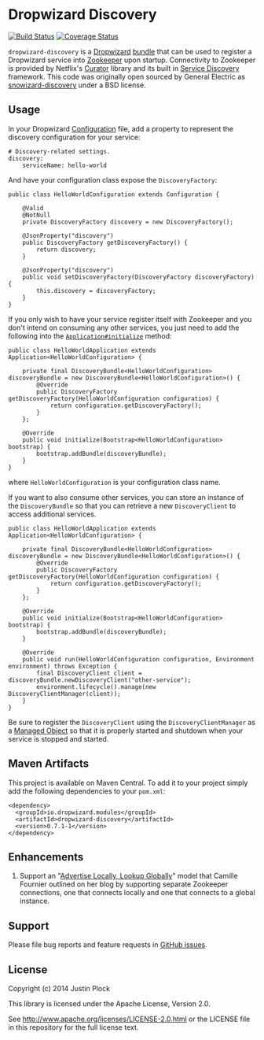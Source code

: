Dropwizard Discovery
====================
[![Build Status](https://travis-ci.org/dropwizard/dropwizard-discovery.svg?branch=master)](https://travis-ci.org/dropwizard/dropwizard-discovery)
[![Coverage Status](https://img.shields.io/coveralls/dropwizard/dropwizard-discovery.svg)](https://coveralls.io/r/dropwizard/dropwizard-discovery)

`dropwizard-discovery` is a [Dropwizard](http://dropwizard.io) [bundle](http://dropwizard.io/manual/core.html#bundles) that can be used to register a Dropwizard service into [Zookeeper](https://zookeeper.apache.org) upon startup. Connectivity to Zookeeper is provided by Netflix's [Curator](http://curator.incubator.apache.org) library and its built in [Service Discovery](http://curator.incubator.apache.org/curator-x-discovery/index.html) framework. This code was originally open sourced by General Electric as [snowizard-discovery](https://github.com/GeneralElectric/snowizard-discovery) under a BSD license.


Usage
-----

In your Dropwizard [Configuration](http://dropwizard.io/manual/core.html#configuration) file, add a property to represent the discovery configuration for your service:

```
# Discovery-related settings.
discovery:
    serviceName: hello-world
```

And have your configuration class expose the `DiscoveryFactory`:

    public class HelloWorldConfiguration extends Configuration {

        @Valid
        @NotNull
        private DiscoveryFactory discovery = new DiscoveryFactory();

        @JsonProperty("discovery")
        public DiscoveryFactory getDiscoveryFactory() {
            return discovery;
        }

        @JsonProperty("discovery")
        public void setDiscoveryFactory(DiscoveryFactory discoveryFactory) {
            this.discovery = discoveryFactory;
        }
    }

If you only wish to have your service register itself with Zookeeper and you don't intend on consuming any other services, you just need to add the following into the [`Application#initialize`](http://dropwizard.io/0.7.1/dropwizard-core/apidocs/io/dropwizard/Application.html#initialize(io.dropwizard.setup.Bootstrap)) method:

    public class HelloWorldApplication extends Application<HelloWorldConfiguration> {

        private final DiscoveryBundle<HelloWorldConfiguration> discoveryBundle = new DiscoveryBundle<HelloWorldConfiguration>() {
            @Override
            public DiscoveryFactory getDiscoveryFactory(HelloWorldConfiguration configuration) {
                return configuration.getDiscoveryFactory();
            }
        };

        @Override
        public void initialize(Bootstrap<HelloWorldConfiguration> bootstrap) {
            bootstrap.addBundle(discoveryBundle);
        }
    }

where `HelloWorldConfiguration` is your configuration class name.

If you want to also consume other services, you can store an instance of the `DiscoveryBundle` so that you can retrieve a new `DiscoveryClient` to access additional services.

    public class HelloWorldApplication extends Application<HelloWorldConfiguration> {

        private final DiscoveryBundle<HelloWorldConfiguration> discoveryBundle = new DiscoveryBundle<HelloWorldConfiguration>() {
            @Override
            public DiscoveryFactory getDiscoveryFactory(HelloWorldConfiguration configuration) {
                return configuration.getDiscoveryFactory();
            }
        };

        @Override
        public void initialize(Bootstrap<HelloWorldConfiguration> bootstrap) {
            bootstrap.addBundle(discoveryBundle);
        }

        @Override
        public void run(HelloWorldConfiguration configuration, Environment environment) throws Exception {
            final DiscoveryClient client = discoveryBundle.newDiscoveryClient("other-service");
            environment.lifecycle().manage(new DiscoveryClientManager(client));
        }
    }

Be sure to register the `DiscoveryClient` using the `DiscoveryClientManager` as a [Managed Object](http://dropwizard.io/manual/core.html#managed-objects) so that it is properly started and shutdown when your service is stopped and started.


Maven Artifacts
---------------

This project is available on Maven Central. To add it to your project simply add the following dependencies to your `pom.xml`:

    <dependency>
      <groupId>io.dropwizard.modules</groupId>
      <artifactId>dropwizard-discovery</artifactId>
      <version>0.7.1-1</version>
    </dependency>


Enhancements
------------

1. Support an "[Advertise Locally, Lookup Globally](http://whilefalse.blogspot.com/2012/12/building-global-highly-available.html)" model that Camille Fournier outlined on her blog by supporting separate Zookeeper connections, one that connects locally and one that connects to a global instance.


Support
-------

Please file bug reports and feature requests in [GitHub issues](https://github.com/dropwizard/dropwizard-discovery/issues).


License
-------

Copyright (c) 2014 Justin Plock

This library is licensed under the Apache License, Version 2.0.

See http://www.apache.org/licenses/LICENSE-2.0.html or the LICENSE file in this repository for the full license text.
